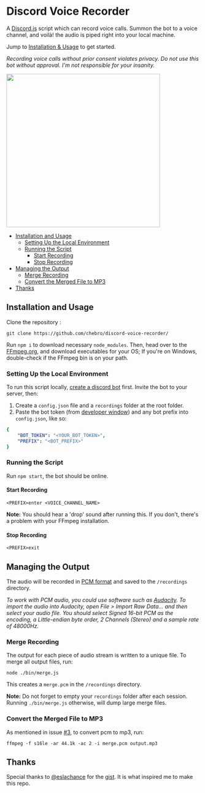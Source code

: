 # Discord Voice Recorder

A [Discord.js](https://discord.js.org/#/) script which can record voice calls. Summon the bot to a voice channel, and voilà! the audio is piped right into your local machine.

Jump to [Installation & Usage](https://github.com/chebro/discord-voice-recorder#installation-and-usage) to get started.

_Recording voice calls without prior consent violates privacy. Do not use this bot without approval. I'm not responsible for your insanity._

<img src="https://i.imgur.com/y6JCNNA.png" width="400" align="center">

-    [Installation and Usage](#installation-and-usage)
     -    [Setting Up the Local Environment](#setting-up-the-local-environment)
     -    [Running the Script](#running-the-script)
          -    [Start Recording](#start-recording)
          -    [Stop Recording](#stop-recording)
-    [Managing the Output](#managing-the-output)
     -    [Merge Recording](#merge-recording)
     -    [Convert the Merged File to MP3](#convert-the-merged-file-to-mp3)
-    [Thanks](#thanks)

## Installation and Usage

Clone the repository : 
```
git clone https://github.com/chebro/discord-voice-recorder/
```

Run `npm i` to download necessary `node_modules`. Then, head over to the [FFmpeg.org](https://ffmpeg.org/download.html), and download executables for your OS; If you're on Windows, double-check if the FFmpeg bin is on your path.

### Setting Up the Local Environment

To run this script locally, [create a discord bot](https://discordpy.readthedocs.io/en/latest/discord.html) first. Invite the bot to your server, then:

1. Create a `config.json` file and a `recordings` folder at the root folder.
2. Paste the bot token (from [developer window](https://discord.com/developers/applications)) and any bot prefix into `config.json`, like so:

```yaml
{
    "BOT_TOKEN": "<YOUR_BOT_TOKEN>",
    "PREFIX": "<BOT_PREFIX>"
}
```

### Running the Script

Run `npm start`, the bot should be online.

#### Start Recording

```
<PREFIX>enter <VOICE_CHANNEL_NAME>
```

**Note:** You should hear a 'drop' sound after running this. If you don't, there's a problem with your FFmpeg installation.

#### Stop Recording

```
<PREFIX>exit
```

## Managing the Output

The audio will be recorded in [PCM format](https://en.wikipedia.org/wiki/Pulse-code_modulation) and saved to the `/recordings` directory.

_To work with PCM audio, you could use software such as [Audacity](https://www.audacityteam.org/). To import the audio into Audacity, open File > Import Raw Data... and then select your audio file. You should select Signed 16-bit PCM as the encoding, a Little-endian byte order, 2 Channels (Stereo) and a sample rate of 48000Hz._

### Merge Recording

The output for each piece of audio stream is written to a unique file. To merge all output files, run:

```
node ./bin/merge.js
``` 

This creates a `merge.pcm` in the `/recordings` directory.

**Note:** Do not forget to empty your `recordings` folder after each session. Running `./bin/merge.js` otherwise, will dump large merge files.

### Convert the Merged File to MP3

As mentioned in issue [#3](https://github.com/chebro/discord-voice-recorder/issues/3), to convert pcm to mp3, run:

```
ffmpeg -f s16le -ar 44.1k -ac 2 -i merge.pcm output.mp3
```

## Thanks

Special thanks to [@eslachance](https://github.com/eslachance) for the [gist](https://gist.github.com/eslachance/fb70fc036183b7974d3b9191601846ba). It is what inspired me to make this repo.
